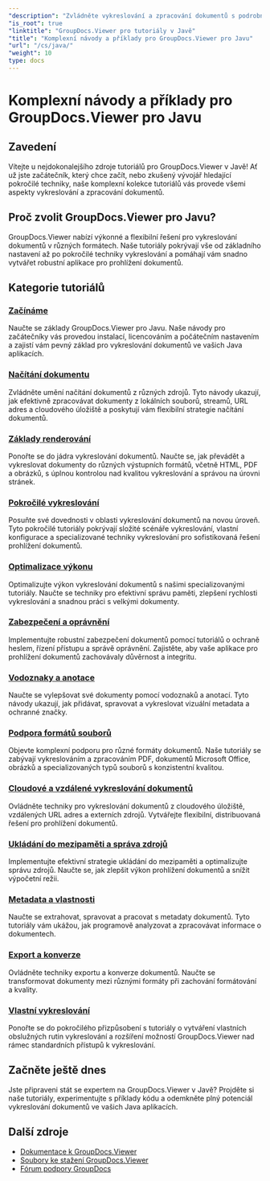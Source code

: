 ```yaml
---
"description": "Zvládněte vykreslování a zpracování dokumentů s podrobnými tutoriály o GroupDocs.Viewer v Javě. Naučte se techniky pro efektivní prohlížení dokumentů v různých formátech."
"is_root": true
"linktitle": "GroupDocs.Viewer pro tutoriály v Javě"
"title": "Komplexní návody a příklady pro GroupDocs.Viewer pro Javu"
"url": "/cs/java/"
"weight": 10
type: docs
---
```

# Komplexní návody a příklady pro GroupDocs.Viewer pro Javu

## Zavedení
Vítejte u nejdokonalejšího zdroje tutoriálů pro GroupDocs.Viewer v Javě! Ať už jste začátečník, který chce začít, nebo zkušený vývojář hledající pokročilé techniky, naše komplexní kolekce tutoriálů vás provede všemi aspekty vykreslování a zpracování dokumentů.

## Proč zvolit GroupDocs.Viewer pro Javu?
GroupDocs.Viewer nabízí výkonné a flexibilní řešení pro vykreslování dokumentů v různých formátech. Naše tutoriály pokrývají vše od základního nastavení až po pokročilé techniky vykreslování a pomáhají vám snadno vytvářet robustní aplikace pro prohlížení dokumentů.

## Kategorie tutoriálů

### [Začínáme](./getting-started/)
Naučte se základy GroupDocs.Viewer pro Javu. Naše návody pro začátečníky vás provedou instalací, licencováním a počátečním nastavením a zajistí vám pevný základ pro vykreslování dokumentů ve vašich Java aplikacích.

### [Načítání dokumentu](./document-loading/)
Zvládněte umění načítání dokumentů z různých zdrojů. Tyto návody ukazují, jak efektivně zpracovávat dokumenty z lokálních souborů, streamů, URL adres a cloudového úložiště a poskytují vám flexibilní strategie načítání dokumentů.

### [Základy renderování](./rendering-basics/)
Ponořte se do jádra vykreslování dokumentů. Naučte se, jak převádět a vykreslovat dokumenty do různých výstupních formátů, včetně HTML, PDF a obrázků, s úplnou kontrolou nad kvalitou vykreslování a správou na úrovni stránek.

### [Pokročilé vykreslování](./advanced-rendering/)
Posuňte své dovednosti v oblasti vykreslování dokumentů na novou úroveň. Tyto pokročilé tutoriály pokrývají složité scénáře vykreslování, vlastní konfigurace a specializované techniky vykreslování pro sofistikovaná řešení prohlížení dokumentů.

### [Optimalizace výkonu](./performance-optimization/)
Optimalizujte výkon vykreslování dokumentů s našimi specializovanými tutoriály. Naučte se techniky pro efektivní správu paměti, zlepšení rychlosti vykreslování a snadnou práci s velkými dokumenty.

### [Zabezpečení a oprávnění](./security-permissions/)
Implementujte robustní zabezpečení dokumentů pomocí tutoriálů o ochraně heslem, řízení přístupu a správě oprávnění. Zajistěte, aby vaše aplikace pro prohlížení dokumentů zachovávaly důvěrnost a integritu.

### [Vodoznaky a anotace](./watermarks-annotations/)
Naučte se vylepšovat své dokumenty pomocí vodoznaků a anotací. Tyto návody ukazují, jak přidávat, spravovat a vykreslovat vizuální metadata a ochranné značky.

### [Podpora formátů souborů](./file-formats-support/)
Objevte komplexní podporu pro různé formáty dokumentů. Naše tutoriály se zabývají vykreslováním a zpracováním PDF, dokumentů Microsoft Office, obrázků a specializovaných typů souborů s konzistentní kvalitou.

### [Cloudové a vzdálené vykreslování dokumentů](./cloud-remote-document-rendering/)
Ovládněte techniky pro vykreslování dokumentů z cloudového úložiště, vzdálených URL adres a externích zdrojů. Vytvářejte flexibilní, distribuovaná řešení pro prohlížení dokumentů.

### [Ukládání do mezipaměti a správa zdrojů](./caching-resource-management/)
Implementujte efektivní strategie ukládání do mezipaměti a optimalizujte správu zdrojů. Naučte se, jak zlepšit výkon prohlížení dokumentů a snížit výpočetní režii.

### [Metadata a vlastnosti](./metadata-properties/)
Naučte se extrahovat, spravovat a pracovat s metadaty dokumentů. Tyto tutoriály vám ukážou, jak programově analyzovat a zpracovávat informace o dokumentech.

### [Export a konverze](./export-conversion/)
Ovládněte techniky exportu a konverze dokumentů. Naučte se transformovat dokumenty mezi různými formáty při zachování formátování a kvality.

### [Vlastní vykreslování](./custom-rendering/)
Ponořte se do pokročilého přizpůsobení s tutoriály o vytváření vlastních obslužných rutin vykreslování a rozšíření možností GroupDocs.Viewer nad rámec standardních přístupů k vykreslování.

## Začněte ještě dnes
Jste připraveni stát se expertem na GroupDocs.Viewer v Javě? Projděte si naše tutoriály, experimentujte s příklady kódu a odemkněte plný potenciál vykreslování dokumentů ve vašich Java aplikacích.

## Další zdroje
- [Dokumentace k GroupDocs.Viewer](https://reference.groupdocs.com/viewer/java/)
- [Soubory ke stažení GroupDocs.Viewer](https://downloads.groupdocs.com/viewer/java)
- [Fórum podpory GroupDocs](https://forum.groupdocs.com/c/viewer/)